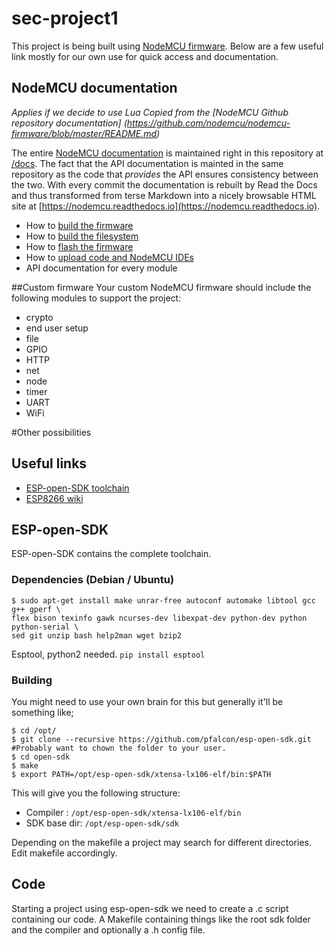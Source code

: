 # sec-project1
This project is being built using [NodeMCU firmware](https://github.com/nodemcu/nodemcu-firmware). Below are a few useful link mostly for our own use for quick access and documentation.


## NodeMCU documentation
*Applies if we decide to use Lua*
*Copied from the [NodeMCU Github repository documentation]
(https://github.com/nodemcu/nodemcu-firmware/blob/master/README.md)*

The entire [NodeMCU documentation](https://nodemcu.readthedocs.io) is maintained right in this repository at [/docs](docs). The fact that the API documentation is mainted in the same repository as the code that *provides* the API ensures consistency between the two. With every commit the documentation is rebuilt by Read the Docs and thus transformed from terse Markdown into a nicely browsable HTML site at [https://nodemcu.readthedocs.io](https://nodemcu.readthedocs.io). 

- How to [build the firmware](https://nodemcu.readthedocs.io/en/master/en/build/)
- How to [build the filesystem](https://nodemcu.readthedocs.io/en/master/en/spiffs/)
- How to [flash the firmware](https://nodemcu.readthedocs.io/en/master/en/flash/)
- How to [upload code and NodeMCU IDEs](https://nodemcu.readthedocs.io/en/master/en/upload/)
- API documentation for every module

##Custom firmware
Your custom NodeMCU firmware should include the following modules to support the project:

- crypto
- end user setup
- file
- GPIO
- HTTP
- net
- node
- timer
- UART
- WiFi


#Other possibilities
## Useful links

- [ESP-open-SDK toolchain](https://github.com/pfalcon/esp-open-sdk)
- [ESP8266 wiki](https://github.com/esp8266/esp8266-wiki/wiki/Toolchain)

## ESP-open-SDK 
ESP-open-SDK contains the complete toolchain.

### Dependencies (Debian / Ubuntu)
```
$ sudo apt-get install make unrar-free autoconf automake libtool gcc g++ gperf \
flex bison texinfo gawk ncurses-dev libexpat-dev python-dev python python-serial \
sed git unzip bash help2man wget bzip2
```

Esptool, python2 needed.
`pip install esptool`

### Building
You might need to use your own brain for this but generally it'll be something like;
```
$ cd /opt/
$ git clone --recursive https://github.com/pfalcon/esp-open-sdk.git
#Probably want to chown the folder to your user.
$ cd open-sdk
$ make
$ export PATH=/opt/esp-open-sdk/xtensa-lx106-elf/bin:$PATH 
```

This will give you the following structure:
- Compiler : `/opt/esp-open-sdk/xtensa-lx106-elf/bin`
- SDK base dir: `/opt/esp-open-sdk/sdk`

Depending on the makefile a project may search for different directories. Edit makefile accordingly.

## Code
Starting a project using esp-open-sdk we need to create a .c script containing our code. A Makefile containing things like the root sdk folder and the compiler and optionally a .h config file.
